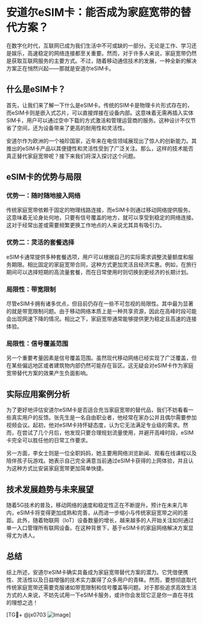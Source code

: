 # 安道尔eSIM卡：能否成为家庭宽带的替代方案？

在数字化时代，互联网已成为我们生活中不可或缺的一部分。无论是工作、学习还是娱乐，高速稳定的网络连接都至关重要。然而，对于许多人来说，家庭宽带仍然是获取互联网服务的主要方式。不过，随着移动通信技术的发展，一种全新的解决方案正在悄然兴起——那就是安道尔eSIM卡。

## 什么是eSIM卡？

首先，让我们来了解一下什么是eSIM卡。传统的SIM卡是物理卡片形式存在的，而eSIM卡则是嵌入式芯片，可以直接焊接在设备内部。这意味着无需再插入实体SIM卡，用户可以通过空中下载的方式激活和管理运营商的服务。这种设计不仅节省了空间，还为设备带来了更高的耐用性和灵活性。

安道尔作为欧洲的一个袖珍国家，近年来在电信领域展现出了惊人的创新能力。其推出的eSIM卡产品以其便捷性和灵活性受到了广泛关注。那么，这样的技术能否真正替代家庭宽带呢？接下来我们将深入探讨这个问题。

## eSIM卡的优势与局限

### 优势一：随时随地接入网络

传统家庭宽带依赖于固定的物理线路连接，而eSIM卡则通过移动网络提供服务。这意味着无论身处何地，只要有信号覆盖的地方，就可以享受到稳定的网络连接。这对于经常出差或需要频繁更换工作地点的人来说尤其具有吸引力。

### 优势二：灵活的套餐选择

eSIM卡通常提供多种套餐选项，用户可以根据自己的实际需求调整流量额度和服务期限。相比固定的家庭宽带合同，这种方式更加灵活且经济实惠。例如，在旅行期间可以选择短期的高流量套餐，而在日常使用时则切换到更经济的长期计划。

### 局限性：带宽限制

尽管eSIM卡拥有诸多优点，但目前仍存在一些不可忽视的局限性。其中最为显著的就是带宽限制问题。由于移动网络本质上是一种共享资源，因此在高峰时段可能会出现网速下降的情况。相比之下，家庭宽带通常能够提供更为稳定且高速的连接体验。

### 局限性：信号覆盖范围

另一个重要考量因素是信号覆盖范围。虽然现代移动网络已经实现了广泛覆盖，但在某些偏远地区或者建筑物内部仍然可能存在盲区。这无疑会对eSIM卡作为家庭宽带替代方案的效果产生负面影响。

## 实际应用案例分析

为了更好地评估安道尔eSIM卡是否适合充当家庭宽带的替代品，我们不妨看看一些真实用户的反馈。张先生是一名自由职业者，他经常在家办公并且偶尔需要参加视频会议。起初，他对eSIM卡持怀疑态度，认为它无法满足专业级的需求。然而，在尝试了几个月后，他发现只要合理规划流量使用，并避开高峰时段，eSIM卡完全可以胜任他的日常工作要求。

另一方面，李女士则是一位全职妈妈，她主要用网络浏览新闻、观看在线课程以及陪伴孩子玩游戏。她表示自己完全满意当前通过eSIM卡获得的上网体验，并且认为这种方式比安装家庭宽带更加简单快捷。

## 技术发展趋势与未来展望

随着5G技术的普及，移动网络的速度和稳定性正在不断提升。预计在未来几年内，eSIM卡将变得更加成熟和完善，从而进一步缩小与传统家庭宽带之间的差距。此外，随着物联网（IoT）设备数量的增长，越来越多的人开始关注如何通过单一入口管理所有联网设备。在这种背景下，基于eSIM卡的家庭网络解决方案显得尤为诱人。

## 总结

综上所述，安道尔eSIM卡确实具备成为家庭宽带替代方案的潜力。它凭借便携性、灵活性以及日益增强的技术实力赢得了众多用户的青睐。然而，要想彻底取代传统家庭宽带还需要克服诸如带宽限制和信号覆盖等问题。对于那些追求高效生活方式的人来说，不妨先试用一下eSIM卡服务，或许你会发现它正是你一直在寻找的理想之选！

[TG💪+ @jx0703 ![Image](https://github.com/user-attachments/assets/dbca1d08-cadb-493c-b0ec-ad6f7a83f270)]